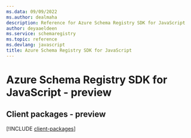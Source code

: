 ```yaml
---
ms.data: 09/09/2022
ms.author: dealmaha
description: Reference for Azure Schema Registry SDK for JavaScript
author: deyaaeldeen
ms.service: schemaregistry
ms.topic: reference
ms.devlang: javascript
title: Azure Schema Registry SDK for JavaScript
---
```

# Azure Schema Registry SDK for JavaScript - preview

## Client packages - preview
[!INCLUDE [client-packages](schema-registry-client-index.md)]